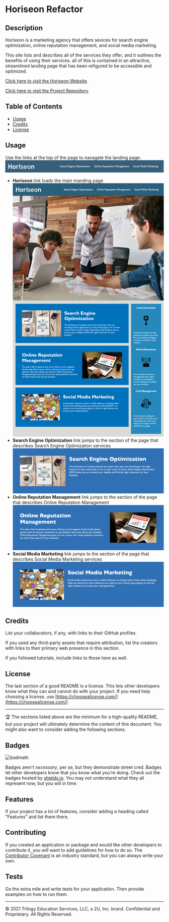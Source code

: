 # Horiseon Refactor

## Description

Horiseon is a marketing agency that offers sevices for search engine optimization, online reputation management, and social media marketing. 

This site lists and describes all of the services they offer, and it outlines the benefits of using their services. all of this is contained in an attractive, streamlined landing page that has been refigured to be accessible and optimized. 

[Click here to visit the Horiseon Website](https://danidelia253.github.io/horiseon-refactor/).

[Click here to visit the Project Repository](https://github.com/DaniDelia253/horiseon-refactor).


## Table of Contents

* [Usage](#usage)
* [Credits](#credits)
* [License](#license)


## Usage

Use the links at the top of the page to navagate the landing page:
![Header with navigation links](./assets/images/screenshot-header.png)
* **Horiseon** link loads the main manding page
    ![Landing Page](./assets/images/screenshot-full-page.png)
* **Search Engine Optimization** link jumps to the section of the page that describes Search Engine Optimization services
    ![Search Engine Optimization Section](./assets/images/screenshot-seo.png)
* **Online Reputation Management** link jumps to the section of the page that describes Online Reputation Management
    ![Online Reputation Management Section](./assets/images/screenshot-orm.png)
* **Social Media Marketing** link jumps to the section of the page that describes Social Media Marketing services
    ![Social Media Marketing Section](./assets/images/screenshot-smm.png)


## Credits

List your collaborators, if any, with links to their GitHub profiles.

If you used any third-party assets that require attribution, list the creators with links to their primary web presence in this section.

If you followed tutorials, include links to those here as well.


## License

The last section of a good README is a license. This lets other developers know what they can and cannot do with your project. If you need help choosing a license, use [https://choosealicense.com/](https://choosealicense.com/)


---

🏆 The sections listed above are the minimum for a high-quality README, but your project will ultimately determine the content of this document. You might also want to consider adding the following sections.

## Badges

![badmath](https://img.shields.io/github/languages/top/nielsenjared/badmath)

Badges aren't _necessary_, per se, but they demonstrate street cred. Badges let other developers know that you know what you're doing. Check out the badges hosted by [shields.io](https://shields.io/). You may not understand what they all represent now, but you will in time.

## Features

If your project has a lot of features, consider adding a heading called "Features" and list them there.

## Contributing

If you created an application or package and would like other developers to contribute it, you will want to add guidelines for how to do so. The [Contributor Covenant](https://www.contributor-covenant.org/) is an industry standard, but you can always write your own.

## Tests

Go the extra mile and write tests for your application. Then provide examples on how to run them.

---
© 2021 Trilogy Education Services, LLC, a 2U, Inc. brand. Confidential and Proprietary. All Rights Reserved.
